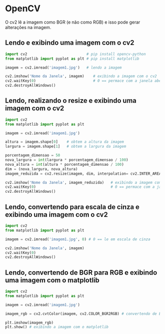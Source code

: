 # OpenCV

O cv2 lê a imagem como BGR (e não como RGB) e isso pode gerar alterações na imagem.  

## Lendo e exibindo uma imagem com o cv2

~~~python
import cv2                           # pip install opencv-python
from matplotlib import pyplot as plt # pip install matplotlib

imagem = cv2.imread('imagem1.jpg')   # lendo a imagem

cv2.imshow('Nome da Janela', imagem)    # exibindo a imagem com o cv2
cv2.waitKey(0)                          # 0 == permace com a janela aberta sempre
cv2.destroyAllWindows()
~~~

## Lendo, realizando o resize e exibindo uma imagem com o cv2

~~~python
import cv2 
from matplotlib import pyplot as plt 

imagem = cv2.imread('imagem1.jpg')

altura = imagem.shape[0]    # obtem a altura da imagem
largura = imagem.shape[1]   # obtem a largura da imagem

porcentagem_dimensao = 50
nova_largura = int(largura * porcentagem_dimensao / 100)
nova_altura = int(altura * porcentagem_dimensao / 100)
dim = (nova_largura, nova_altura)
imagem_reduzida = cv2.resize(imagem, dim, interpolation= cv2.INTER_AREA) # reduz a imagem

cv2.imshow('Nome da Janela', imagem_reduzida)   # exibindo a imagem com o cv2
cv2.waitKey(0)                                  # 0 == permace com a janela aberta sempre
cv2.destroyAllWindows()
~~~

## Lendo, convertendo para escala de cinza e exibindo uma imagem com o cv2

~~~python
import cv2
from matplotlib import pyplot as plt

imagem = cv2.imread('imagem1.jpg', 0) # 0 == le em escala de cinza

cv2.imshow('Nome da Janela', imagem)
cv2.waitKey(0)
cv2.destroyAllWindows()
~~~

## Lendo, convertendo de BGR para RGB e exibindo uma imagem com o matplotlib

~~~python
import cv2
from matplotlib import pyplot as plt

imagem = cv2.imread('imagem1.jpg')

imagem_rgb = cv2.cvtColor(imagem, cv2.COLOR_BGR2RGB) # convertendo de BGR para RGB

plt.imshow(imagem_rgb) 
plt.show() # exibindo a imagem com o matplotlib
~~~